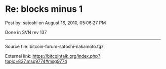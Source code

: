 # Re: blocks minus 1

Post by: satoshi on August 16, 2010, 05:06:27 PM

Done in SVN rev 137

---

Source file: bitcoin-forum-satoshi-nakamoto.tgz

External link: https://bitcointalk.org/index.php?topic=837.msg9774#msg9774
